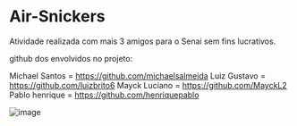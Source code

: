# Air-Snickers
Atividade realizada com mais 3 amigos para o Senai sem fins lucrativos.

github dos envolvidos no projeto:

Michael Santos = https://github.com/michaelsalmeida
Luiz Gustavo = https://github.com/luizbrito6
Mayck Luciano = https://github.com/MayckL2
Pablo henrique = https://github.com/henriquepablo

![image](https://user-images.githubusercontent.com/112515310/203670904-5cdfd77a-3f72-40a0-9f3b-6ec0081af79e.png)

